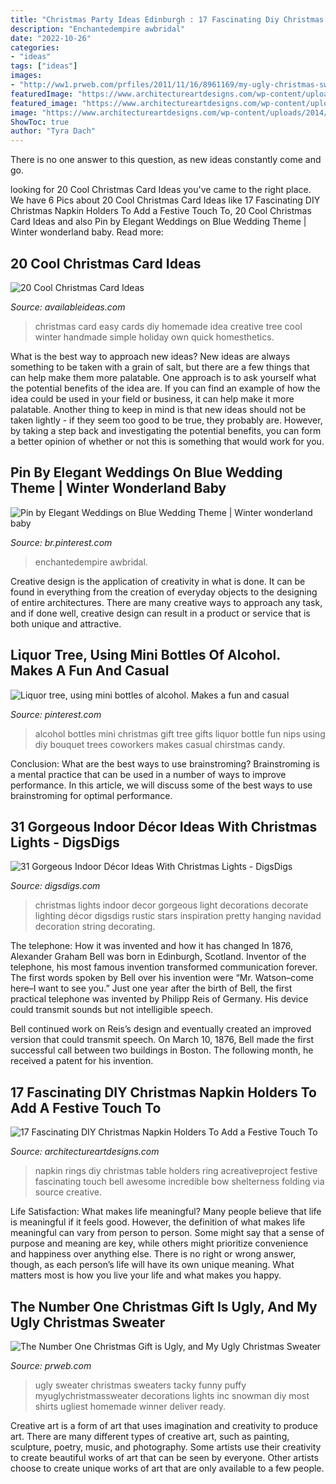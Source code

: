 ```yaml
---
title: "Christmas Party Ideas Edinburgh : 17 Fascinating Diy Christmas Napkin Holders To Add A Festive Touch To"
description: "Enchantedempire awbridal"
date: "2022-10-26"
categories:
- "ideas"
tags: ["ideas"]
images:
- "http://ww1.prweb.com/prfiles/2011/11/16/8961169/my-ugly-christmas-sweater-5-annemarieblackman.JPG"
featuredImage: "https://www.architectureartdesigns.com/wp-content/uploads/2014/12/839.jpg"
featured_image: "https://www.architectureartdesigns.com/wp-content/uploads/2014/12/839.jpg"
image: "https://www.architectureartdesigns.com/wp-content/uploads/2014/12/839.jpg"
ShowToc: true
author: "Tyra Dach"
---
```



There is no one answer to this question, as new ideas constantly come and go.

	

		
looking for 20 Cool Christmas Card Ideas you've came to the right place. We have 6 Pics about 20 Cool Christmas Card Ideas like 17 Fascinating DIY Christmas Napkin Holders To Add a Festive Touch To, 20 Cool Christmas Card Ideas and also Pin by Elegant Weddings on Blue Wedding Theme | Winter wonderland baby. Read more:
		
    
## 20 Cool Christmas Card Ideas

<img loading=lazy src="http://availableideas.com/wp-content/uploads/2015/11/Homemade-Christmas-Card-Idea.jpg" onerror="this.onerror=null;this.src='https://tse1.mm.bing.net/th?id=OIP.kHOtryA2YO2B1RkscnNAjwHaLJ&amp;pid=15.1';" alt="20 Cool Christmas Card Ideas">

_Source: availableideas.com_

>christmas card easy cards diy homemade idea creative tree cool winter handmade simple holiday own quick homesthetics. 

	

What is the best way to approach new ideas?
New ideas are always something to be taken with a grain of salt, but there are a few things that can help make them more palatable. One approach is to ask yourself what the potential benefits of the idea are. If you can find an example of how the idea could be used in your field or business, it can help make it more palatable. Another thing to keep in mind is that new ideas should not be taken lightly - if they seem too good to be true, they probably are. However, by taking a step back and investigating the potential benefits, you can form a better opinion of whether or not this is something that would work for you.

    
## Pin By Elegant Weddings On Blue Wedding Theme | Winter Wonderland Baby

<img loading=lazy src="https://i.pinimg.com/736x/88/44/bc/8844bc304fd454d4c637599137e2ff67.jpg" onerror="this.onerror=null;this.src='https://tse4.mm.bing.net/th?id=OIP.CuCgLdd7jI4l5mzeshg_uwAAAA&amp;pid=15.1';" alt="Pin by Elegant Weddings on Blue Wedding Theme | Winter wonderland baby">

_Source: br.pinterest.com_

>enchantedempire awbridal. 

	

Creative design is the application of creativity in what is done. It can be found in everything from the creation of everyday objects to the designing of entire architectures. There are many creative ways to approach any task, and if done well, creative design can result in a product or service that is both unique and attractive.

    
## Liquor Tree, Using Mini Bottles Of Alcohol. Makes A Fun And Casual

<img loading=lazy src="https://i.pinimg.com/736x/c6/33/1f/c6331f4afe2a1be8010332e349bd9637--mini-alcohol-bottles-mini-bottles.jpg" onerror="this.onerror=null;this.src='https://tse2.mm.bing.net/th?id=OIP.wGwrRbAWUOcXuo_2-zFQAgHaJ3&amp;pid=15.1';" alt="Liquor tree, using mini bottles of alcohol. Makes a fun and casual">

_Source: pinterest.com_

>alcohol bottles mini christmas gift tree gifts liquor bottle fun nips using diy bouquet trees coworkers makes casual chirstmas candy. 

	

Conclusion: What are the best ways to use brainstroming?
Brainstroming is a mental practice that can be used in a number of ways to improve performance. In this article, we will discuss some of the best ways to use brainstroming for optimal performance.

    
## 31 Gorgeous Indoor Décor Ideas With Christmas Lights - DigsDigs

<img loading=lazy src="http://www.digsdigs.com/photos/gorgeous-indoor-decor-ideas-with-christmas-lights-19-554x1002.jpg" onerror="this.onerror=null;this.src='https://tse2.mm.bing.net/th?id=OIP.DXf4JiynvEGxFqUFo_MYtQHaNZ&amp;pid=15.1';" alt="31 Gorgeous Indoor Décor Ideas With Christmas Lights - DigsDigs">

_Source: digsdigs.com_

>christmas lights indoor decor gorgeous light decorations decorate lighting décor digsdigs rustic stars inspiration pretty hanging navidad decoration string decorating. 

	

The telephone: How it was invented and how it has changed
In 1876, Alexander Graham Bell was born in Edinburgh, Scotland. Inventor of the telephone, his most famous invention transformed communication forever. The first words spoken by Bell over his invention were “Mr. Watson–come here–I want to see you.” 
Just one year after the birth of Bell, the first practical telephone was invented by Philipp Reis of Germany. His device could transmit sounds but not intelligible speech. 

Bell continued work on Reis’s design and eventually created an improved version that could transmit speech. On March 10, 1876, Bell made the first successful call between two buildings in Boston. The following month, he received a patent for his invention.

    
## 17 Fascinating DIY Christmas Napkin Holders To Add A Festive Touch To

<img loading=lazy src="https://www.architectureartdesigns.com/wp-content/uploads/2014/12/839.jpg" onerror="this.onerror=null;this.src='https://tse3.mm.bing.net/th?id=OIP.HSVO8oKUIb3zmF06412AfgHaJ4&amp;pid=15.1';" alt="17 Fascinating DIY Christmas Napkin Holders To Add a Festive Touch To">

_Source: architectureartdesigns.com_

>napkin rings diy christmas table holders ring acreativeproject festive fascinating touch bell awesome incredible bow shelterness folding via source creative. 

	

Life Satisfaction: What makes life meaningful?
Many people believe that life is meaningful if it feels good. However, the definition of what makes life meaningful can vary from person to person. Some might say that a sense of purpose and meaning are key, while others might prioritize convenience and happiness over anything else. There is no right or wrong answer, though, as each person’s life will have its own unique meaning. What matters most is how you live your life and what makes you happy.

    
## The Number One Christmas Gift Is Ugly, And My Ugly Christmas Sweater

<img loading=lazy src="http://ww1.prweb.com/prfiles/2011/11/16/8961169/my-ugly-christmas-sweater-5-annemarieblackman.JPG" onerror="this.onerror=null;this.src='https://tse1.mm.bing.net/th?id=OIP.tJ3P6uFMT3rSZlSCUB8xOAHaKu&amp;pid=15.1';" alt="The Number One Christmas Gift is Ugly, and My Ugly Christmas Sweater">

_Source: prweb.com_

>ugly sweater christmas sweaters tacky funny puffy myuglychristmassweater decorations lights inc snowman diy most shirts ugliest homemade winner deliver ready. 

	

Creative art is a form of art that uses imagination and creativity to produce art. There are many different types of creative art, such as painting, sculpture, poetry, music, and photography. Some artists use their creativity to create beautiful works of art that can be seen by everyone. Other artists choose to create unique works of art that are only available to a few people.

